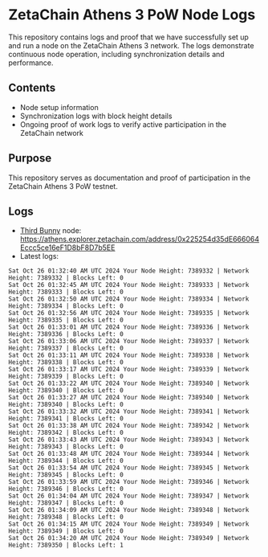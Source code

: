 # ZetaChain Athens 3 PoW Node Logs
This repository contains logs and proof that we have successfully set up and run a node on the ZetaChain Athens 3 network. The logs demonstrate continuous node operation, including synchronization details and performance.

## Contents
- Node setup information
- Synchronization logs with block height details
- Ongoing proof of work logs to verify active participation in the ZetaChain network

## Purpose
This repository serves as documentation and proof of participation in the ZetaChain Athens 3 PoW testnet.

## Logs

- [Third Bunny](https://thirdbunny.xyz/) node: https://athens.explorer.zetachain.com/address/0x225254d35dE666064Eccc5ce16eF1D8bF8D7b5EE
- Latest logs:
```
Sat Oct 26 01:32:40 AM UTC 2024 Your Node Height: 7389332 | Network Height: 7389332 | Blocks Left: 0
Sat Oct 26 01:32:45 AM UTC 2024 Your Node Height: 7389333 | Network Height: 7389333 | Blocks Left: 0
Sat Oct 26 01:32:50 AM UTC 2024 Your Node Height: 7389334 | Network Height: 7389334 | Blocks Left: 0
Sat Oct 26 01:32:56 AM UTC 2024 Your Node Height: 7389335 | Network Height: 7389335 | Blocks Left: 0
Sat Oct 26 01:33:01 AM UTC 2024 Your Node Height: 7389336 | Network Height: 7389336 | Blocks Left: 0
Sat Oct 26 01:33:06 AM UTC 2024 Your Node Height: 7389337 | Network Height: 7389337 | Blocks Left: 0
Sat Oct 26 01:33:11 AM UTC 2024 Your Node Height: 7389338 | Network Height: 7389338 | Blocks Left: 0
Sat Oct 26 01:33:17 AM UTC 2024 Your Node Height: 7389339 | Network Height: 7389339 | Blocks Left: 0
Sat Oct 26 01:33:22 AM UTC 2024 Your Node Height: 7389340 | Network Height: 7389340 | Blocks Left: 0
Sat Oct 26 01:33:27 AM UTC 2024 Your Node Height: 7389340 | Network Height: 7389340 | Blocks Left: 0
Sat Oct 26 01:33:32 AM UTC 2024 Your Node Height: 7389341 | Network Height: 7389341 | Blocks Left: 0
Sat Oct 26 01:33:38 AM UTC 2024 Your Node Height: 7389342 | Network Height: 7389342 | Blocks Left: 0
Sat Oct 26 01:33:43 AM UTC 2024 Your Node Height: 7389343 | Network Height: 7389343 | Blocks Left: 0
Sat Oct 26 01:33:48 AM UTC 2024 Your Node Height: 7389344 | Network Height: 7389344 | Blocks Left: 0
Sat Oct 26 01:33:54 AM UTC 2024 Your Node Height: 7389345 | Network Height: 7389345 | Blocks Left: 0
Sat Oct 26 01:33:59 AM UTC 2024 Your Node Height: 7389346 | Network Height: 7389346 | Blocks Left: 0
Sat Oct 26 01:34:04 AM UTC 2024 Your Node Height: 7389347 | Network Height: 7389347 | Blocks Left: 0
Sat Oct 26 01:34:09 AM UTC 2024 Your Node Height: 7389348 | Network Height: 7389348 | Blocks Left: 0
Sat Oct 26 01:34:15 AM UTC 2024 Your Node Height: 7389349 | Network Height: 7389349 | Blocks Left: 0
Sat Oct 26 01:34:20 AM UTC 2024 Your Node Height: 7389349 | Network Height: 7389350 | Blocks Left: 1
```
